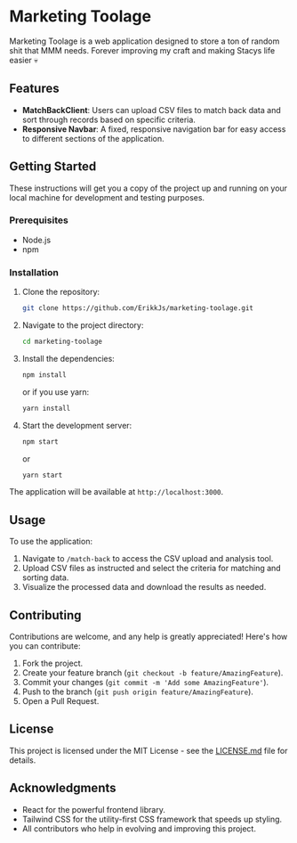 # Marketing Toolage

Marketing Toolage is a web application designed to store a ton of random shit that MMM needs.
Forever improving my craft and making Stacys life easier 💀

## Features

- **MatchBackClient**: Users can upload CSV files to match back data and sort through records based
  on specific criteria.
- **Responsive Navbar**: A fixed, responsive navigation bar for easy access to different sections of
  the application.

## Getting Started

These instructions will get you a copy of the project up and running on your local machine for
development and testing purposes.

### Prerequisites

- Node.js
- npm

### Installation

1. Clone the repository:

   ```bash
   git clone https://github.com/ErikkJs/marketing-toolage.git
   ```

2. Navigate to the project directory:

   ```bash
   cd marketing-toolage
   ```

3. Install the dependencies:

   ```bash
   npm install
   ```

   or if you use yarn:

   ```bash
   yarn install
   ```

4. Start the development server:
   ```bash
   npm start
   ```
   or
   ```bash
   yarn start
   ```

The application will be available at `http://localhost:3000`.

## Usage

To use the application:

1. Navigate to `/match-back` to access the CSV upload and analysis tool.
2. Upload CSV files as instructed and select the criteria for matching and sorting data.
3. Visualize the processed data and download the results as needed.

## Contributing

Contributions are welcome, and any help is greatly appreciated! Here's how you can contribute:

1. Fork the project.
2. Create your feature branch (`git checkout -b feature/AmazingFeature`).
3. Commit your changes (`git commit -m 'Add some AmazingFeature'`).
4. Push to the branch (`git push origin feature/AmazingFeature`).
5. Open a Pull Request.

## License

This project is licensed under the MIT License - see the [LICENSE.md](LICENSE) file for details.

## Acknowledgments

- React for the powerful frontend library.
- Tailwind CSS for the utility-first CSS framework that speeds up styling.
- All contributors who help in evolving and improving this project.
